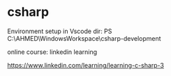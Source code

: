 # csharp

Environment setup in Vscode 
dir: PS C:\AHMED\WindowsWorkspace\csharp-development


online course:
linkedin learning

https://www.linkedin.com/learning/learning-c-sharp-3